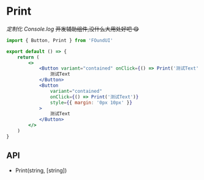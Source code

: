 # Print

_定制化 Console.log_
~~开发辅助组件,没什么大用处好吧 😋~~

```jsx
import { Button, Print } from 'FOundUI'

export default () => {
    return (
        <>
            <Button variant="contained" onClick={() => Print('测试Text', '1.0.0')}>
                测试Text
            </Button>
            <Button
                variant="contained"
                onClick={() => Print('测试Text')}
                style={{ margin: '0px 10px' }}
            >
                测试Text
            </Button>
        </>
    )
}
```

## API

-   Print(string, [string])

